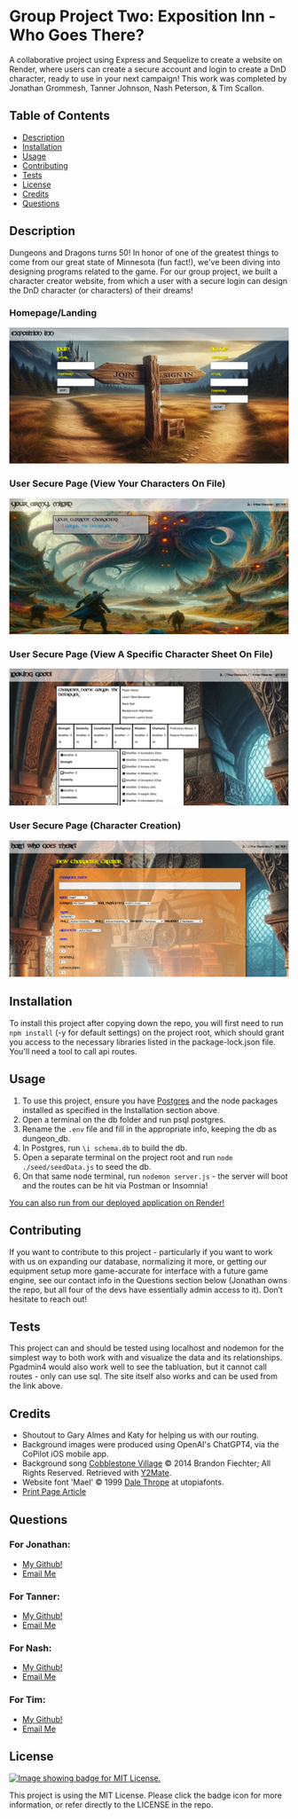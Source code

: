 # Group Project Two: Exposition Inn - Who Goes There?
A collaborative project using Express and Sequelize to create a website on Render, where users can create a secure account and login to create a DnD character, ready to use in your next campaign! This work was completed by Jonathan Grommesh, Tanner Johnson, Nash Peterson, &amp; Tim Scallon.

  ## Table of Contents
  - [Description](#description)
  - [Installation](#installation)
  - [Usage](#usage)
  - [Contributing](#contributing)
  - [Tests](#tests)
  - [License](#license)
  - [Credits](#credits)
  - [Questions](#questions)

  ## Description
  Dungeons and Dragons turns 50! In honor of one of the greatest things to come from our great state of Minnesota (fun fact!), we've been diving into designing programs related to the game. For our group project, we built a character creator website, from which a user with a secure login can design the DnD character (or characters) of their dreams!
  ### Homepage/Landing
  ![image](./screenshots/Login.png)
  ### User Secure Page (View Your Characters On File)
  ![image](./screenshots/CharacterList.png)
  ### User Secure Page (View A Specific Character Sheet On File)
  ![image](./screenshots/ViewCharacterSheet.png)
  ### User Secure Page (Character Creation)
  ![image](./screenshots/CreateNewCharacter.png)

  ## Installation
  To install this project after copying down the repo, you will first need to run `npm install` (-y for default settings) on the project root, which should grant you access to the necessary libraries listed in the package-lock.json file. You'll need a tool to call api routes.

  ## Usage
  1. To use this project, ensure you have [Postgres](https://www.postgresql.org/download/) and the node packages installed as specified in the Installation section above.
  2. Open a terminal on the db folder and run psql postgres.
  3. Rename the `.env` file and fill in the appropriate info, keeping the db as dungeon_db.
  3. In Postgres, run `\i schema.db` to build the db.
  4. Open a separate terminal on the project root and run `node ./seed/seedData.js` to seed the db.
  5. On that same node terminal, run `nodemon server.js` - the server will boot and the routes can be hit via Postman or Insomnia!

  [You can also run from our deployed application on Render!](https://exposition-inn.onrender.com/)

  ## Contributing
  If you want to contribute to this project - particularly if you want to work with us on expanding our database, normalizing it more, or getting our equipment setup more game-accurate for interface with a future game engine, see our contact info in the Questions section below (Jonathan owns the repo, but all four of the devs have essentially admin access to it). Don’t hesitate to reach out!

  ## Tests
  This project can and should be tested using localhost and nodemon for the simplest way to both work with and visualize the data and its relationships. Pgadmin4 would also work well to see the tabluation, but it cannot call routes - only can use sql. The site itself also works and can be used from the link above.
  
  ## Credits
  - Shoutout to Gary Almes and Katy for helping us with our routing.
  - Background images were produced using OpenAI's ChatGPT4, via the CoPilot iOS mobile app.
  - Background song [Cobblestone Village](https://www.youtube.com/watch?v=jZ7a1yPaJh0) © 2014 Brandon Fiechter; All Rights Reserved. Retrieved with [Y2Mate](https://en.y2mate.is/v84/youtube-to-mp3.html).
  - Website font 'Mael' © 1999 [Dale Thrope](mailto:dale_thorpe@bssc.edu.au) at utopiafonts.
  - [Print Page Article](https://stackoverflow.com/questions/16894683/how-to-print-html-content-on-click-of-a-button-but-not-the-page)

  ## Questions
  ### For Jonathan:
  - [My Github!](https://github.com/JonGrom)
  - [Email Me](mailto:grommeshjonathan@gmail.com?subject=Hello!)
  ### For Tanner:
  - [My Github!](https://github.com/tjjohnson76)
  - [Email Me](mailto:tannerjohnson08@gmail.com?subject=Hello!)
  ### For Nash:
  - [My Github!](https://github.com/TeutonicTed)
  - [Email Me](mailto:npeters021@gmail.com?subject=Hello!)
  ### For Tim:
  - [My Github!](https://www.github.com/floatingpoint-exaflop)
  - [Email Me](mailto:timscallon1@gmail.com?subject=Hello!)

  ## License
  [![Image showing badge for MIT License.](https://img.shields.io/badge/License-MIT_License-blue)](https://mit-license.org/)
  
  This project is using the MIT License. Please click the badge icon for more information, or refer directly to the LICENSE in the repo.